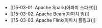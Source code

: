 - [[15-03-01. Apache Spark(아파치 스파크)]]
- [[15-03-02. Apache Beam(아파치 빔)]]
- [[15-03-03. Apache Flink(아파치 플링크)]]